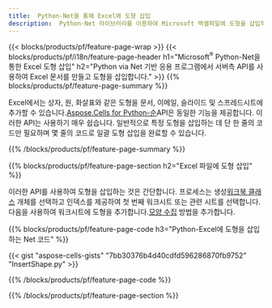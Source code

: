 ```yaml
---
title:  Python-Net을 통해 Excel에 도형 삽입
description:  Python-Net 라이브러리를 이용하여 Microsoft 엑셀파일에 도형을 삽입하는 방법을 담은 Python-Net 소스코드.
---
```

{{< blocks/products/pf/feature-page-wrap >}}
{{< blocks/products/pf/i18n/feature-page-header h1="Microsoft<sup>&reg;</sup> Python-Net을 통한 Excel 도형 삽입" h2="Python via Net 기반 응용 프로그램에서 서버측 API를 사용하여 Excel 문서를 만들고 도형을 삽입합니다." >}}
{{% blocks/products/pf/feature-page-summary %}}

 Excel에서는 상자, 원, 화살표와 같은 도형을 문서, 이메일, 슬라이드 및 스프레드시트에 추가할 수 있습니다.[Aspose.Cells for Python-순](https://releases.aspose.com/cells/python-net)API은 동일한 기능을 제공합니다. 이러한 API는 사용하기 매우 쉽습니다. 일반적으로 특정 도형을 삽입하는 데 단 한 줄의 코드만 필요하며 몇 줄의 코드로 일괄 도형 삽입을 완료할 수 있습니다.

{{% /blocks/products/pf/feature-page-summary %}}

{{% blocks/products/pf/feature-page-section h2="Excel 파일에 도형 삽입" %}}

 이러한 API를 사용하여 도형을 삽입하는 것은 간단합니다. 프로세스는 생성[워크북 클래스](https://reference.aspose.com/cells/python-net/aspose.cells/workbook/) 개체를 선택하고 인덱스를 제공하여 첫 번째 워크시트 또는 관련 시트를 선택합니다. 다음을 사용하여 워크시트에 도형을 추가합니다.[모양 수집](https://reference.aspose.com/cells/python-net/aspose.cells.drawing/shapecollection/) 방법을 추가합니다.

{{% blocks/products/pf/feature-page-code h3="Python-Excel에 도형을 삽입하는 Net 코드" %}}

{{< gist "aspose-cells-gists" "7bb30376b4d40cdfd596286870fb9752" "InsertShape.py" >}}

{{% /blocks/products/pf/feature-page-code %}}

{{% /blocks/products/pf/feature-page-section %}}
